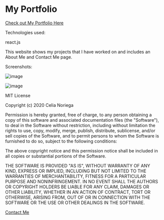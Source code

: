 # My Portfolio

[Check out My Portfolio Here](https://celianoriega.github.io/) 

Technologies used:

   react.js

This website shows my projects that I have worked on and includes an About Me and Contact Me page.

Screenshots:

![image](https://user-images.githubusercontent.com/71470687/106075270-296f1600-60c2-11eb-979d-b55eee0b0c8e.png)

![image](https://user-images.githubusercontent.com/71470687/106075311-3ab82280-60c2-11eb-90b9-7f0b03d9437e.png)

MIT License

Copyright (c) 2020 Celia Noriega

Permission is hereby granted, free of charge, to any person obtaining a copy
of this software and associated documentation files (the "Software"), to deal
in the Software without restriction, including without limitation the rights
to use, copy, modify, merge, publish, distribute, sublicense, and/or sell
copies of the Software, and to permit persons to whom the Software is
furnished to do so, subject to the following conditions:

The above copyright notice and this permission notice shall be included in all
copies or substantial portions of the Software.

THE SOFTWARE IS PROVIDED "AS IS", WITHOUT WARRANTY OF ANY KIND, EXPRESS OR
IMPLIED, INCLUDING BUT NOT LIMITED TO THE WARRANTIES OF MERCHANTABILITY,
FITNESS FOR A PARTICULAR PURPOSE AND NONINFRINGEMENT. IN NO EVENT SHALL THE
AUTHORS OR COPYRIGHT HOLDERS BE LIABLE FOR ANY CLAIM, DAMAGES OR OTHER
LIABILITY, WHETHER IN AN ACTION OF CONTRACT, TORT OR OTHERWISE, ARISING FROM,
OUT OF OR IN CONNECTION WITH THE SOFTWARE OR THE USE OR OTHER DEALINGS IN THE
SOFTWARE.
 
[Contact Me](https://celianoriega.github.io/contact.html)
